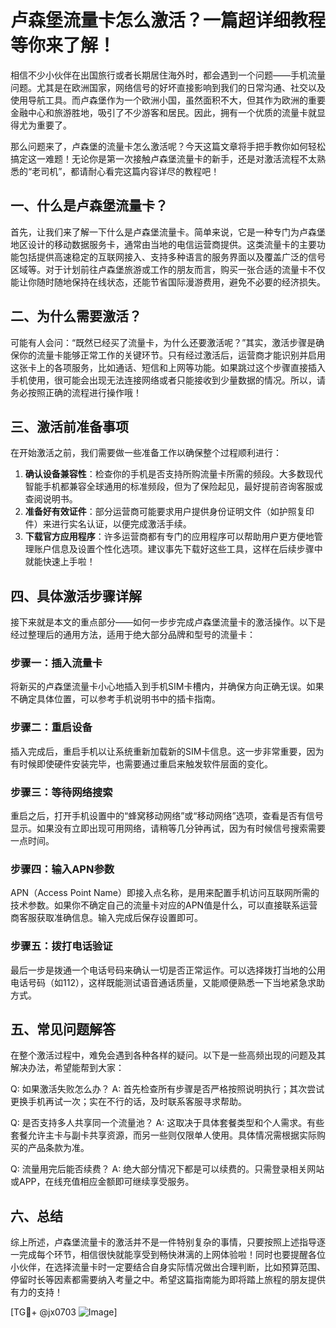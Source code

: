 # 卢森堡流量卡怎么激活？一篇超详细教程等你来了解！

相信不少小伙伴在出国旅行或者长期居住海外时，都会遇到一个问题——手机流量问题。尤其是在欧洲国家，网络信号的好坏直接影响到我们的日常沟通、社交以及使用导航工具。而卢森堡作为一个欧洲小国，虽然面积不大，但其作为欧洲的重要金融中心和旅游胜地，吸引了不少游客和居民。因此，拥有一个优质的流量卡就显得尤为重要了。

那么问题来了，卢森堡的流量卡怎么激活呢？今天这篇文章将手把手教你如何轻松搞定这一难题！无论你是第一次接触卢森堡流量卡的新手，还是对激活流程不太熟悉的“老司机”，都请耐心看完这篇内容详尽的教程吧！

## 一、什么是卢森堡流量卡？

首先，让我们来了解一下什么是卢森堡流量卡。简单来说，它是一种专门为卢森堡地区设计的移动数据服务卡，通常由当地的电信运营商提供。这类流量卡的主要功能包括提供高速稳定的互联网接入、支持多种语言的服务界面以及覆盖广泛的信号区域等。对于计划前往卢森堡旅游或工作的朋友而言，购买一张合适的流量卡不仅能让你随时随地保持在线状态，还能节省国际漫游费用，避免不必要的经济损失。

## 二、为什么需要激活？

可能有人会问：“既然已经买了流量卡，为什么还要激活呢？”其实，激活步骤是确保你的流量卡能够正常工作的关键环节。只有经过激活后，运营商才能识别并启用这张卡上的各项服务，比如通话、短信和上网等功能。如果跳过这个步骤直接插入手机使用，很可能会出现无法连接网络或者只能接收到少量数据的情况。所以，请务必按照正确的流程进行操作哦！

## 三、激活前准备事项

在开始激活之前，我们需要做一些准备工作以确保整个过程顺利进行：

1. **确认设备兼容性**：检查你的手机是否支持所购流量卡所需的频段。大多数现代智能手机都兼容全球通用的标准频段，但为了保险起见，最好提前咨询客服或查阅说明书。
2. **准备好有效证件**：部分运营商可能要求用户提供身份证明文件（如护照复印件）来进行实名认证，以便完成激活手续。
3. **下载官方应用程序**：许多运营商都有专门的应用程序可以帮助用户更方便地管理账户信息及设置个性化选项。建议事先下载好这些工具，这样在后续步骤中就能快速上手啦！

## 四、具体激活步骤详解

接下来就是本文的重点部分——如何一步步完成卢森堡流量卡的激活操作。以下是经过整理后的通用方法，适用于绝大部分品牌和型号的流量卡：

### 步骤一：插入流量卡

将新买的卢森堡流量卡小心地插入到手机SIM卡槽内，并确保方向正确无误。如果不确定具体位置，可以参考手机说明书中的插卡指南。

### 步骤二：重启设备

插入完成后，重启手机以让系统重新加载新的SIM卡信息。这一步非常重要，因为有时候即使硬件安装完毕，也需要通过重启来触发软件层面的变化。

### 步骤三：等待网络搜索

重启之后，打开手机设置中的“蜂窝移动网络”或“移动网络”选项，查看是否有信号显示。如果没有立即出现可用网络，请稍等几分钟再试，因为有时候信号搜索需要一点时间。

### 步骤四：输入APN参数

APN（Access Point Name）即接入点名称，是用来配置手机访问互联网所需的技术参数。如果你不确定自己的流量卡对应的APN值是什么，可以直接联系运营商客服获取准确信息。输入完成后保存设置即可。

### 步骤五：拨打电话验证

最后一步是拨通一个电话号码来确认一切是否正常运作。可以选择拨打当地的公用电话号码（如112），这样既能测试语音通话质量，又能顺便熟悉一下当地紧急求助方式。

## 五、常见问题解答

在整个激活过程中，难免会遇到各种各样的疑问。以下是一些高频出现的问题及其解决办法，希望能帮到大家：

Q: 如果激活失败怎么办？
A: 首先检查所有步骤是否严格按照说明执行；其次尝试更换手机再试一次；实在不行的话，及时联系客服寻求帮助。

Q: 是否支持多人共享同一个流量池？
A: 这取决于具体套餐类型和个人需求。有些套餐允许主卡与副卡共享资源，而另一些则仅限单人使用。具体情况需根据实际购买的产品条款为准。

Q: 流量用完后能否续费？
A: 绝大部分情况下都是可以续费的。只需登录相关网站或APP，在线充值相应金额即可继续享受服务。

## 六、总结

综上所述，卢森堡流量卡的激活并不是一件特别复杂的事情，只要按照上述指导逐一完成每个环节，相信很快就能享受到畅快淋漓的上网体验啦！同时也要提醒各位小伙伴，在选择流量卡时一定要结合自身实际情况做出合理判断，比如预算范围、停留时长等因素都需要纳入考量之中。希望这篇指南能为即将踏上旅程的朋友提供有力的支持！

[TG💪+ @jx0703 ![Image](https://github.com/user-attachments/assets/dbca1d08-cadb-493c-b0ec-ad6f7a83f270)]